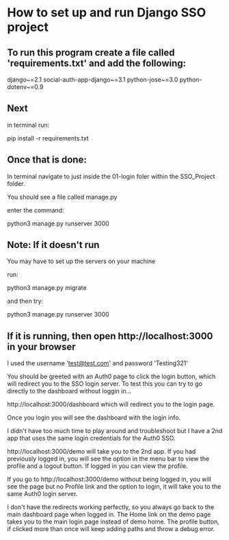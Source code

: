 # How to set up and run Django SSO project

## To run this program create a file called 'requirements.txt' and add the following:  

django~=2.1
social-auth-app-django~=3.1
python-jose~=3.0
python-dotenv~=0.9

## Next

in terminal run:

pip install -r requirements.txt

## Once that is done:

In terminal navigate to just inside the 01-login foler within the SSO_Project folder.  

You should see a file called manage.py 

enter the command: 

python3 manage.py runserver 3000

## Note: If it doesn't run  

You may have to set up the servers on your machine  

run:

python3 manage.py migrate 

and then try:  

python3 manage.py runserver 3000


## If it is running, then open http://localhost:3000 in your browser

I used the username 'test@test.com' and password 'Testing321'

You should be greeted with an Auth0 page to click the login button, which will redirect you to the SSO login server.
To test this you can try to go directly to the dashboard without loggin in...

http://localhost:3000/dashboard  which will redirect you to the login page. 

Once you login you will see the dashboard with the login info. 

I didn't have too much time to play around and troubleshoot but I have a 2nd app that uses the same login credentials for the Auth0 SSO. 

http://localhost:3000/demo will take you to the 2nd app. If you had previously logged in, you will see the option in the menu bar to view the profile and a logout button. If logged in you can view the profile.

If you go to http://localhost:3000/demo without being logged in, you will see the page but no Profile link and the option to login, it will take you to the same Auth0 login server. 

I don't have the redirects working perfectly, so you always go back to the main dashboard page when logged in. The Home link on the demo page takes you to the main login page instead of demo home. The profile button, if clicked more than once will keep adding paths and throw a debug error.
